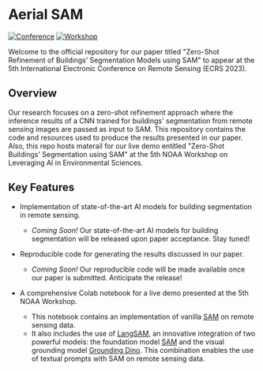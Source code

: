 # Aerial SAM  

[![Conference](https://img.shields.io/badge/ECRS-Conference-brightgreen)](https://ecrs2023.sciforum.net/)
[![Workshop](https://img.shields.io/badge/NOAA%20Workshop-5th%20AI%20Demo-blue)](https://noaaai2023.sched.com/)

Welcome to the official repository for our paper titled "Zero-Shot Refinement of Buildings’ Segmentation Models using SAM" to appear at the 5th International Electronic Conference on Remote Sensing (ECRS 2023).

## Overview

Our research focuses on  a zero-shot refinement approach where the inference results of a CNN trained for buildings' segmentation from remote sensing images are passed as input to SAM. This repository contains the code and resources used to produce the results presented in our paper. Also, this repo hosts materail for our live demo entitled "Zero-Shot Buildings' Segmentation using SAM" at the 5th NOAA Workshop on Leveraging AI in Environmental Sciences.

## Key Features

- Implementation of state-of-the-art AI models for building segmentation in remote sensing.
  - *Coming Soon!* Our state-of-the-art AI models for building segmentation will be released upon paper acceptance. Stay tuned!
  
- Reproducible code for generating the results discussed in our paper.
  - *Coming Soon!* Our reproducible code will be made available once our paper is submitted. Anticipate the release!

- A comprehensive Colab notebook for a live demo presented at the 5th NOAA Workshop.
  - This notebook contains an implementation of vanilla [SAM](https://github.com/facebookresearch/segment-anything) on remote sensing data.
  - It also includes the use of [LangSAM](https://github.com/luca-medeiros/lang-segment-anything), an innovative integration of two powerful models: the foundation model [SAM](https://github.com/facebookresearch/segment-anything) and the visual grounding model [Grounding Dino]( https://github.com/IDEA-Research/GroundingDINO). This combination enables the use of textual prompts with SAM on remote sensing data.

